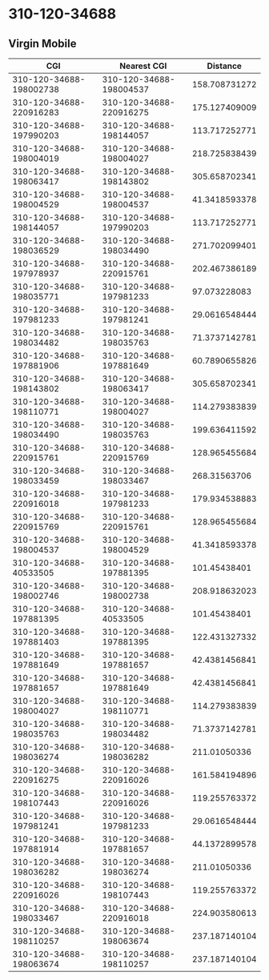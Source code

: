 # 310-120-34688
## Virgin Mobile


| CGI | Nearest CGI | Distance |
|-----|-------------|----------|
| 310-120-34688-198002738 | 310-120-34688-198004537 | 158.708731272 |
| 310-120-34688-220916283 | 310-120-34688-220916275 | 175.127409009 |
| 310-120-34688-197990203 | 310-120-34688-198144057 | 113.717252771 |
| 310-120-34688-198004019 | 310-120-34688-198004027 | 218.725838439 |
| 310-120-34688-198063417 | 310-120-34688-198143802 | 305.658702341 |
| 310-120-34688-198004529 | 310-120-34688-198004537 | 41.3418593378 |
| 310-120-34688-198144057 | 310-120-34688-197990203 | 113.717252771 |
| 310-120-34688-198036529 | 310-120-34688-198034490 | 271.702099401 |
| 310-120-34688-197978937 | 310-120-34688-220915761 | 202.467386189 |
| 310-120-34688-198035771 | 310-120-34688-197981233 | 97.073228083 |
| 310-120-34688-197981233 | 310-120-34688-197981241 | 29.0616548444 |
| 310-120-34688-198034482 | 310-120-34688-198035763 | 71.3737142781 |
| 310-120-34688-197881906 | 310-120-34688-197881649 | 60.7890655826 |
| 310-120-34688-198143802 | 310-120-34688-198063417 | 305.658702341 |
| 310-120-34688-198110771 | 310-120-34688-198004027 | 114.279383839 |
| 310-120-34688-198034490 | 310-120-34688-198035763 | 199.636411592 |
| 310-120-34688-220915761 | 310-120-34688-220915769 | 128.965455684 |
| 310-120-34688-198033459 | 310-120-34688-198033467 | 268.31563706 |
| 310-120-34688-220916018 | 310-120-34688-197981233 | 179.934538883 |
| 310-120-34688-220915769 | 310-120-34688-220915761 | 128.965455684 |
| 310-120-34688-198004537 | 310-120-34688-198004529 | 41.3418593378 |
| 310-120-34688-40533505 | 310-120-34688-197881395 | 101.45438401 |
| 310-120-34688-198002746 | 310-120-34688-198002738 | 208.918632023 |
| 310-120-34688-197881395 | 310-120-34688-40533505 | 101.45438401 |
| 310-120-34688-197881403 | 310-120-34688-197881395 | 122.431327332 |
| 310-120-34688-197881649 | 310-120-34688-197881657 | 42.4381456841 |
| 310-120-34688-197881657 | 310-120-34688-197881649 | 42.4381456841 |
| 310-120-34688-198004027 | 310-120-34688-198110771 | 114.279383839 |
| 310-120-34688-198035763 | 310-120-34688-198034482 | 71.3737142781 |
| 310-120-34688-198036274 | 310-120-34688-198036282 | 211.01050336 |
| 310-120-34688-220916275 | 310-120-34688-220916026 | 161.584194896 |
| 310-120-34688-198107443 | 310-120-34688-220916026 | 119.255763372 |
| 310-120-34688-197981241 | 310-120-34688-197981233 | 29.0616548444 |
| 310-120-34688-197881914 | 310-120-34688-197881657 | 44.1372899578 |
| 310-120-34688-198036282 | 310-120-34688-198036274 | 211.01050336 |
| 310-120-34688-220916026 | 310-120-34688-198107443 | 119.255763372 |
| 310-120-34688-198033467 | 310-120-34688-220916018 | 224.903580613 |
| 310-120-34688-198110257 | 310-120-34688-198063674 | 237.187140104 |
| 310-120-34688-198063674 | 310-120-34688-198110257 | 237.187140104 |
